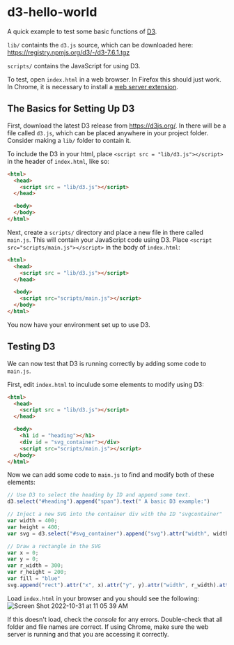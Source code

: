 # d3-hello-world

A quick example to test some basic functions of [D3](https://d3js.org/).

`lib/` containts the `d3.js` source, which can be downloaded here: https://registry.npmjs.org/d3/-/d3-7.6.1.tgz

`scripts/` contains the JavaScript for using D3.

To test, open `index.html` in a web browser. In Firefox this should just work. In Chrome, it is necessary to install a [web server extension](https://chrome.google.com/webstore/detail/web-server-for-chrome/ofhbbkphhbklhfoeikjpcbhemlocgigb).

## The Basics for Setting Up D3
First, download the latest D3 release from https://d3js.org/. In there will be a file called `d3.js`, which can be placed anywhere in your project folder. Consider making a `lib/` folder to contain it. 

To include the D3 in your html, place `<script src = "lib/d3.js"></script>` in the header of `index.html`, like so:
````html
<html>
  <head>
    <script src = "lib/d3.js"></script>
  </head>

  <body>
  </body>
</html>
````

Next, create a `scripts/` directory and place a new file in there called `main.js`. This will contain your JavaScript code using D3.
Place `<script src="scripts/main.js"></script>` in the body of `index.html`:

````html
<html>
  <head>
    <script src = "lib/d3.js"></script>
  </head>

  <body>
    <script src="scripts/main.js"></script>
  </body>
</html>
````
You now have your environment set up to use D3.

## Testing D3
We can now test that D3 is running correctly by adding some code to `main.js`.

First, edit `index.html` to inculude some elements to modify using D3:

````html
<html>
  <head>
    <script src = "lib/d3.js"></script>
  </head>

  <body>
    <h1 id = "heading"></h1>
    <div id = "svg_container"></div>
    <script src="scripts/main.js"></script>
  </body>
</html>
````

Now we can add some code to `main.js` to find and modify both of these elements:

````javascript
// Use D3 to select the heading by ID and append some text.
d3.select("#heading").append("span").text(" A basic D3 example:")

// Inject a new SVG into the container div with the ID "svgcontainer"
var width = 400;
var height = 400;
var svg = d3.select("#svg_container").append("svg").attr("width", width).attr("height", height);

// Draw a rectangle in the SVG
var x = 0;
var y = 0;
var r_width = 300;
var r_height = 200;
var fill = "blue"
svg.append("rect").attr("x", x).attr("y", y).attr("width", r_width).attr("height", r_height).attr("fill", fill)
````

Load `index.html` in your browser and you should see the following:
![Screen Shot 2022-10-31 at 11 05 39 AM](https://user-images.githubusercontent.com/7492320/198916680-0f88fc21-7488-4ba6-bba6-65e8009d94aa.png)

If this doesn't load, check the _console_ for any errors. Double-check that all folder and file names are correct. If using Chrome, make sure the web server is running and that you are accessing it correctly.
